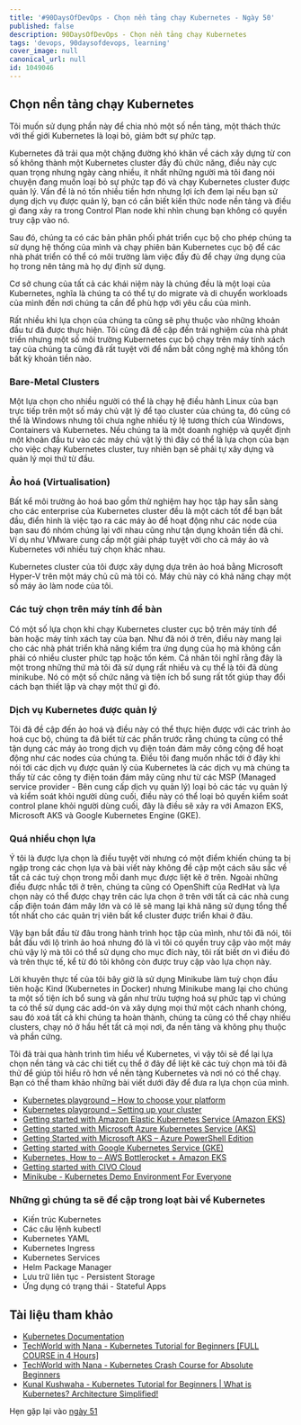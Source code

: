 ```yaml
---
title: '#90DaysOfDevOps - Chọn nền tảng chạy Kubernetes - Ngày 50'
published: false
description: 90DaysOfDevOps - Chọn nền tảng chạy Kubernetes
tags: 'devops, 90daysofdevops, learning'
cover_image: null
canonical_url: null
id: 1049046
---
```


## Chọn nền tảng chạy Kubernetes

Tôi muốn sử dụng phần này để chia nhỏ một số nền tảng, một thách thức với thế giới Kubernetes là loại bỏ, giảm bớt sự phức tạp.

Kubernetes đã trải qua một chặng đường khó khăn về cách xây dựng từ con số không thành một Kubernetes cluster đầy đủ chức năng, điều này cực quan trọng nhưng ngày càng nhiều, ít nhất những người mà tôi đang nói chuyện đang muốn loại bỏ sự phức tạp đó và chạy Kubernetes cluster được quản lý. Vấn đề là nó tốn nhiều tiền hơn nhưng lợi ích đem lại nếu bạn sử dụng dịch vụ được quản lý, bạn có cần biết kiến thức node nền tảng và điều gì đang xảy ra trong Control Plan node khi nhìn chung bạn không có quyền truy cập vào nó.

Sau đó, chúng ta có các bản phân phối phát triển cục bộ cho phép chúng ta sử dụng hệ thống của mình và chạy phiên bản Kubernetes cục bộ để các nhà phát triển có thể có môi trường làm việc đầy đủ để chạy ứng dụng của họ trong nên tảng mà họ dự định sử dụng.

Cơ sở chung của tất cả các khái niệm này là chúng đều là một loại của Kubernetes, nghĩa là chúng ta có thể tự do migrate và di chuyển workloads của mình đến nơi chúng ta cần để phù hợp với yêu cầu của mình.

Rất nhiều khi lựa chọn của chúng ta cũng sẽ phụ thuộc vào những khoản đầu tư đã được thực hiện. Tôi cũng đã đề cập đến trải nghiệm của nhà phát triển nhưng một số môi trường Kubernetes cục bộ chạy trên máy tính xách tay của chúng ta cũng đã rất tuyệt vời để nắm bắt công nghệ mà không tốn bất kỳ khoản tiền nào.

### Bare-Metal Clusters

Một lựa chọn cho nhiều người có thể là chạy hệ điều hành Linux của bạn trực tiếp trên một số máy chủ vật lý để tạo cluster của chúng ta, đó cũng có thể là Windows nhưng tôi chưa nghe nhiều tỷ lệ tương thích của Windows, Containers và Kubernetes. Nếu chúng ta là một doanh nghiệp và quyết định một khoản đầu tư vào các máy chủ vật lý thì đây có thể là lựa chọn của bạn cho việc chạy Kubernetes cluster, tuy nhiên bạn sẽ phải tự xây dựng và quản lý mọi thứ từ đầu.

### Ảo hoá (Virtualisation)

Bất kể môi trường ảo hoá bao gồm thử nghiệm hay học tập hay sẵn sàng cho các enterprise của Kubernetes cluster đều là một cách tốt để bạn bắt đầu, điển hình là việc tạo ra các máy ảo để hoạt động như các node của bạn sau đó nhóm chúng lại với nhau cũng như tận dụng khoản tiền đã chi. Ví dụ như VMware cung cấp một giải pháp tuyệt vời cho cả máy ảo và Kubernetes với nhiều tuỳ chọn khác nhau. 

Kubernetes cluster của tôi được xây dựng dựa trên ảo hoá bằng Microsoft Hyper-V trên một máy chủ cũ mà tôi có. Máy chủ này có khả năng chạy một số máy ảo làm node của tôi.

### Các tuỳ chọn trên máy tính để bàn

Có một số lựa chọn khi chạy Kubernetes cluster cục bộ trên máy tính để bàn hoặc máy tính xách tay của bạn. Như đã nói ở trên, điều này mang lại cho các nhà phát triển khả năng kiểm tra ứng dụng của họ mà không cần phải có nhiều cluster phức tạp hoặc tốn kém. Cá nhân tôi nghĩ rằng đây là một trong những thứ mà tôi đã sử dụng rất nhiều và cụ thể là tôi đã dùng minikube. Nó có một số chức năng và tiện ích bổ sung rất tốt giúp thay đổi cách bạn thiết lập và chạy một thứ gì đó.

### Dịch vụ Kubernetes được quản lý

Tôi đã đề cập đến ảo hoá và điều này có thể thực hiện được với các trình ảo hoá cục bộ, chúng ta đã biết từ các phần trước rằng chúng ta cũng có thể tận dụng các máy ảo trong dịch vụ điện toán đám mây công cộng để hoạt động như các nodes của chúng ta. Điều tôi đang muốn nhắc tới ở đây khi nói tới các dịch vụ được quản lý của Kubernetes là các dịch vụ mà chúng ta thấy từ các công ty điện toán đám mây cũng như từ các MSP (Managed service provider - Bên cung cấp dịch vụ quản lý) loại bỏ các tác vụ quản lý và kiểm soát khỏi người dùng cuối, điều này có thể loại bỏ quyền kiểm soát control plane khỏi người dùng cuối, đây là điều sẽ xảy ra với Amazon EKS, Microsoft AKS và Google Kubernetes Engine (GKE).

### Quá nhiều chọn lựa

Ý tôi là được lựa chọn là điều tuyệt vời nhưng có một điểm khiến chúng ta bị ngập trong các chọn lựa và bài viết này không đề cập một cách sâu sắc về tất cả các tuỳ chọn trong mỗi danh mục được liệt kê ở trên. Ngoài những điều được nhắc tới ở trên, chúng ta cũng có OpenShift của RedHat và lựa chọn này có thể được chạy trên các lựa chọn ở trên với tất cả các nhà cung cấp điện toán đám mây lớn và có lẽ sẽ mang lại khả năng sử dụng tổng thể tốt nhất cho các quản trị viên bất kể cluster được triển khai ở đâu.

Vậy bạn bắt đầu từ đâu trong hành trình học tập của mình, như tôi đã nói, tôi bắt đầu với lộ trình ảo hoá nhưng đó là vì tôi có quyền truy cập vào một máy chủ vậy lý mà tôi có thể sử dụng cho mục đích này, tôi rất biết ơn vì điều đó và trên thực tế, kể từ đó tôi không còn được truy cập vào lựa chọn này.

Lời khuyên thực tế của tôi bây giờ là sử dụng Minikube làm tuỳ chọn đầu tiên hoặc Kind (Kubernetes in Docker) nhưng Minikube mang lại cho chúng ta một số tiện ích bổ sung và gần như trừu tượng hoá sự phức tạp vì chúng ta có thể sử dụng các add-ón và xây dựng mọi thứ một cách nhanh chóng, sau đó xoá tất cả khi chúng ta hoàn thành, chúng ta cũng có thể chạy nhiều clusters, chạy nó ở hầu hết tất cả mọi nơi, đa nền tảng và không phụ thuộc và phần cứng. 

Tôi đã trài qua hành trình tìm hiểu về Kubernetes, vì vậy tôi sẽ để lại lựa chọn nền tảng và các chi tiết cụ thể ở đây để liệt kê các tuỳ chọn mà tôi đã thử để giúp tôi hiểu rõ hơn về nền tàng Kubernetes và nơi nó có thể chạy. Bạn có thể tham khảo những bài viết dưới đây để đưa ra lựa chọn của mình.

- [Kubernetes playground – How to choose your platform](https://vzilla.co.uk/vzilla-blog/building-the-home-lab-kubernetes-playground-part-1)
- [Kubernetes playground – Setting up your cluster](https://vzilla.co.uk/vzilla-blog/building-the-home-lab-kubernetes-playground-part-2)
- [Getting started with Amazon Elastic Kubernetes Service (Amazon EKS)](https://vzilla.co.uk/vzilla-blog/getting-started-with-amazon-elastic-kubernetes-service-amazon-eks)
- [Getting started with Microsoft Azure Kubernetes Service (AKS)](https://vzilla.co.uk/vzilla-blog/getting-started-with-microsoft-azure-kubernetes-service-aks)
- [Getting Started with Microsoft AKS – Azure PowerShell Edition](https://vzilla.co.uk/vzilla-blog/getting-started-with-microsoft-aks-azure-powershell-edition)
- [Getting started with Google Kubernetes Service (GKE)](https://vzilla.co.uk/vzilla-blog/getting-started-with-google-kubernetes-service-gke)
- [Kubernetes, How to – AWS Bottlerocket + Amazon EKS](https://vzilla.co.uk/vzilla-blog/kubernetes-how-to-aws-bottlerocket-amazon-eks)
- [Getting started with CIVO Cloud](https://vzilla.co.uk/vzilla-blog/getting-started-with-civo-cloud)
- [Minikube - Kubernetes Demo Environment For Everyone](https://vzilla.co.uk/vzilla-blog/project_pace-kasten-k10-demo-environment-for-everyone)

### Những gì chúng ta sẽ đề cập trong loạt bài về Kubernetes

- Kiến trúc Kubernetes
- Các câu lệnh kubectl 
- Kubernetes YAML
- Kubernetes Ingress
- Kubernetes Services
- Helm Package Manager
- Lưu trữ liên tục - Persistent Storage
- Ứng dụng có trạng thái - Stateful Apps

## Tài liệu tham khảo

- [Kubernetes Documentation](https://kubernetes.io/docs/home/)
- [TechWorld with Nana - Kubernetes Tutorial for Beginners [FULL COURSE in 4 Hours]](https://www.youtube.com/watch?v=X48VuDVv0do)
- [TechWorld with Nana - Kubernetes Crash Course for Absolute Beginners](https://www.youtube.com/watch?v=s_o8dwzRlu4)
- [Kunal Kushwaha - Kubernetes Tutorial for Beginners | What is Kubernetes? Architecture Simplified!](https://www.youtube.com/watch?v=KVBON1lA9N8)

Hẹn gặp lại vào [ngày 51](day51.md)
